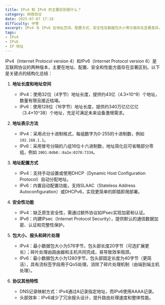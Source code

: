 ```yaml
---
title: IPv4 和 IPv6 的主要区别是什么？
category: 网络协议
date: 2025-07-07 17:18
difficulty: 中等
excerpt: IPv4 与 IPv6 在地址空间、配置方式、安全性及数据包大小等方面存在显著差异。IPv4 使用 32 位地址，而 IPv6 使用 128 位地址。
tags:
- IPv4
- IPv6
- IP 地址
---
```

IPv4（Internet Protocol version 4）和IPv6（Internet Protocol version 6）是互联网协议的两种版本，主要在地址、配置、安全和性能方面存在显著区别。以下是关键点的结构化总结：

1. **地址长度和地址空间**  
   - IPv4：使用32位（4字节）地址长度，提供约43亿（4.3×10^9）个地址，数量有限且接近枯竭。  
   - IPv6：使用128位（16字节）地址长度，提供约340万亿亿亿亿（3.4×10^38）个地址，充足可满足未来设备激增需求。

2. **地址表示方法**  
   - IPv4：采用点分十进制格式，每组数字为0-255的十进制数，例如 `192.168.1.1`。  
   - IPv6：采用冒号分隔的八组16位十六进制数，地址简化后可省略部分零组，例如 `2001:0db8::8a2e:0370:7334`。

3. **地址配置方式**  
   - IPv4：支持手动设置或使用DHCP（Dynamic Host Configuration Protocol）自动分配地址。  
   - IPv6：内置自动配置功能，支持SLAAC（Stateless Address Autoconfiguration）或DHCPv6，实现更简单的即插即用部署。

4. **安全性功能**  
   - IPv4：缺乏原生安全性，需通过额外协议如IPsec实现加密和认证。  
   - IPv6：内建IPsec（Internet Protocol Security），提供默认的通信数据加密、认证和完整性保护。

5. **包大小、报头和碎片处理**  
   - IPv4：最小数据包大小为576字节，包头部长度20字节（可选扩展更长）；碎片处理由路由器和主机共同完成，易导致效率瓶颈。  
   - IPv6：最小数据包大小为1280字节，包头部固定长度为40字节（更简洁），具有流标签字段用于QoS处理，消除了碎片处理机制（由端到端主机处理）。

6. **协议其他特性**  
   - DNS记录映射方式：IPv4通过A记录指定地址，而IPv6使用AAAA记录。  
   - 头部效率：IPv6减少了冗余报头设计，提升路由处理速度和整体性能。

